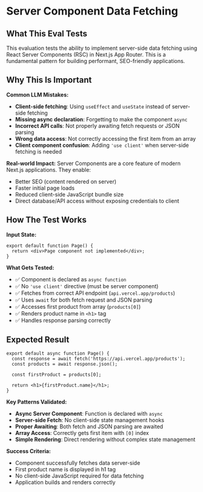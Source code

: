 # Server Component Data Fetching

## What This Eval Tests

This evaluation tests the ability to implement server-side data fetching using React Server Components (RSC) in Next.js App Router. This is a fundamental pattern for building performant, SEO-friendly applications.

## Why This Is Important

**Common LLM Mistakes:**
- **Client-side fetching**: Using `useEffect` and `useState` instead of server-side fetching
- **Missing async declaration**: Forgetting to make the component `async`
- **Incorrect API calls**: Not properly awaiting fetch requests or JSON parsing
- **Wrong data access**: Not correctly accessing the first item from an array
- **Client component confusion**: Adding `'use client'` when server-side fetching is needed

**Real-world Impact:**
Server Components are a core feature of modern Next.js applications. They enable:
- Better SEO (content rendered on server)
- Faster initial page loads
- Reduced client-side JavaScript bundle size
- Direct database/API access without exposing credentials to client

## How The Test Works

**Input State:**
```tsx
export default function Page() {
  return <div>Page component not implemented</div>;
}
```

**What Gets Tested:**
- ✅ Component is declared as `async function`
- ✅ No `'use client'` directive (must be server component)
- ✅ Fetches from correct API endpoint (`api.vercel.app/products`)
- ✅ Uses `await` for both fetch request and JSON parsing
- ✅ Accesses first product from array (`products[0]`)
- ✅ Renders product name in `<h1>` tag
- ✅ Handles response parsing correctly

## Expected Result

```tsx
export default async function Page() {
  const response = await fetch('https://api.vercel.app/products');
  const products = await response.json();
  
  const firstProduct = products[0];
  
  return <h1>{firstProduct.name}</h1>;
}
```

**Key Patterns Validated:**
- **Async Server Component**: Function is declared with `async`
- **Server-side Fetch**: No client-side state management hooks
- **Proper Awaiting**: Both fetch and JSON parsing are awaited
- **Array Access**: Correctly gets first item with `[0]` index
- **Simple Rendering**: Direct rendering without complex state management

**Success Criteria:**
- Component successfully fetches data server-side
- First product name is displayed in h1 tag
- No client-side JavaScript required for data fetching
- Application builds and renders correctly